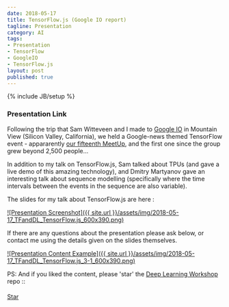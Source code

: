 ```yaml
---
date: 2018-05-17
title: TensorFlow.js (Google IO report)
tagline: Presentation
category: AI
tags:
- Presentation
- TensorFlow
- GoogleIO
- TensorFlow.js
layout: post
published: true
---
```

{% include JB/setup %}



### Presentation Link

Following the trip that Sam Witteveen and I made to [Google IO](https://events.google.com/io/recap/) 
in Mountain View (Silicon Valley, California),  we held a Google-news themed TensorFlow event - 
appararently [our fifteenth MeetUp](https://www.meetup.com/TensorFlow-and-Deep-Learning-Singapore/events/250679043/), 
and the first one since the group grew beyond 2,500 people...

In addition to my talk on TensorFlow.js, Sam talked about TPUs (and gave a live demo of this amazing technology), and
Dmitry Martyanov gave an interesting talk about sequence modelling (specifically where the time intervals between
the events in the sequence are also variable).

The slides for my talk about TensorFlow.js are here :

<a href="http://redcatlabs.com/2018-05-17_TFandDL_TensorFlow.js/" target="_blank">
![Presentation Screenshot]({{ site.url }}/assets/img/2018-05-17_TFandDL_TensorFlow.js_600x390.png)
</a>

If there are any questions about the presentation please ask below, 
or contact me using the details given on the slides themselves.

<a href="http://redcatlabs.com/2018-05-17_TFandDL_TensorFlow.js/#/3/1" target="_blank">
![Presentation Content Example]({{ site.url }}/assets/img/2018-05-17_TFandDL_TensorFlow.js_3-1_600x390.png)
</a>



PS:  And if you liked the content, please 'star' the <a href="https://github.com/mdda/deep-learning-workshop" target="_blank">Deep Learning Workshop</a> repo ::
<!-- From :: https://buttons.github.io/ -->
<!-- Place this tag where you want the button to render. -->
<span style="position:relative;top:5px;">
<a aria-label="Star mdda/deep-learning-workshop on GitHub" data-count-aria-label="# stargazers on GitHub" data-count-api="/repos/mdda/deep-learning-workshop#stargazers_count" data-count-href="/mdda/deep-learning-workshop/stargazers" data-icon="octicon-star" href="https://github.com/mdda/deep-learning-workshop" class="github-button">Star</a>
<!-- Place this tag right after the last button or just before your close body tag. -->
<script async defer id="github-bjs" src="https://buttons.github.io/buttons.js"></script>
</span>

